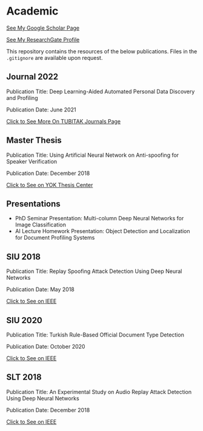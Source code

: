 # Academic

[See My Google Scholar Page](https://scholar.google.com/citations?user=5hyZ0wsAAAAJ&hl=en)

[See My ResearchGate Profile](https://www.researchgate.net/profile/Bekir-Bakar)

This repository contains the resources of the below publications. Files in the `.gitignore` are available upon request.

## Journal 2022

Publication Title: Deep Learning-Aided Automated Personal Data Discovery and Profiling

Publication Date: June 2021

[Click to See More On TUBITAK Journals Page](https://journals.tubitak.gov.tr/elektrik/abstract.htm?id=30487)

## Master Thesis

Publication Title: Using Artificial Neural Network on Anti-spoofing for Speaker Verification

Publication Date: December 2018

[Click to See on YOK Thesis Center](https://bit.ly/3v94Ota)

## Presentations

- PhD Seminar Presentation: Multi-column Deep Neural Networks for Image Classification
- AI Lecture Homework Presentation: Object Detection and Localization for Document Profiling Systems

## SIU 2018

Publication Title: Replay Spoofing Attack Detection Using Deep Neural Networks

Publication Date: May 2018

[Click to See on IEEE](https://ieeexplore.ieee.org/abstract/document/8404584)

## SIU 2020

Publication Title: Turkish Rule-Based Official Document Type Detection

Publication Date: October 2020

[Click to See on IEEE](https://ieeexplore.ieee.org/document/9302159)

## SLT 2018

Publication Title: An Experimental Study on Audio Replay Attack Detection Using Deep Neural Networks

Publication Date: December 2018

[Click to See on IEEE](https://ieeexplore.ieee.org/document/8639511)
